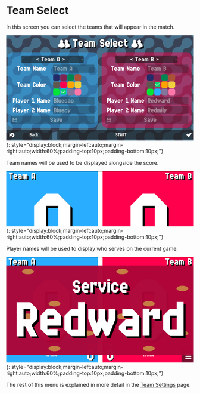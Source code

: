 # Team Select

In this screen you can select the teams that will appear
in the match.

![Team Select](../assets/teamselect.png "Team Select"){: style="display:block;margin-left:auto;margin-right:auto;width:60%;padding-top:10px;padding-bottom:10px;"}

Team names will be used to be displayed alongside the score.

![Team Names](../assets/teamnames.png "Team Names"){: style="display:block;margin-left:auto;margin-right:auto;width:60%;padding-top:10px;padding-bottom:10px;"}

Player names will be used to display who serves on the current game.

![Service](../assets/service.png "Service"){: style="display:block;margin-left:auto;margin-right:auto;width:60%;padding-top:10px;padding-bottom:10px;"}

The rest of this menu is explained in more detail in the [Team Settings](../settings/teams.md) page.
